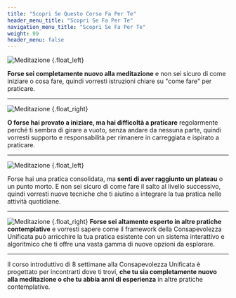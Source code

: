 ```yaml
---
title: "Scopri Se Questo Corso Fa Per Te"
header_menu_title: "Scopri Se Fa Per Te"
navigation_menu_title: "Scopri Se Fa Per Te"
weight: 99
header_menu: false
---
```

![Meditazione](/images/beginner.png)
{.float_left}

**Forse sei completamente nuovo alla meditazione** e non sei sicuro di come iniziare o cosa fare, quindi vorresti istruzioni chiare su "come fare" per praticare.
***

![Meditazione](/images/give-up.png)
{.float_right}

**O forse hai provato a iniziare, ma hai difficoltà a praticare** regolarmente perché ti sembra di girare a vuoto, senza andare da nessuna parte, quindi vorresti supporto e responsabilità per rimanere in carreggiata e ispirato a praticare.

***
![Meditazione](/images/questioning.png)
{.float_left}

Forse hai una pratica consolidata, ma **senti di aver raggiunto un plateau** o un punto morto. E non sei sicuro di come fare il salto al livello successivo, quindi vorresti nuove tecniche che ti aiutino a integrare la tua pratica nelle attività quotidiane.

***
![Meditazione](/images/tools.png)
{.float_right}
**Forse sei altamente esperto in altre pratiche contemplative** e vorresti sapere come il framework della Consapevolezza Unificata può arricchire la tua pratica esistente con un sistema interattivo e algoritmico che ti offre una vasta gamma di nuove opzioni da esplorare.

***
Il corso introduttivo di 8 settimane alla Consapevolezza Unificata è progettato per incontrarti dove ti trovi, **che tu sia completamente nuovo alla meditazione o che tu abbia anni di esperienza** in altre pratiche contemplative.





